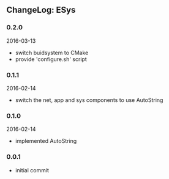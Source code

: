 ## ChangeLog: ESys
### 0.2.0
2016-03-13
- switch buidsystem to CMake
- provide 'configure.sh' script

### 0.1.1
2016-02-14
- switch the net, app and sys components to use AutoString

### 0.1.0
2016-02-14
- implemented AutoString

### 0.0.1
- initial commit
